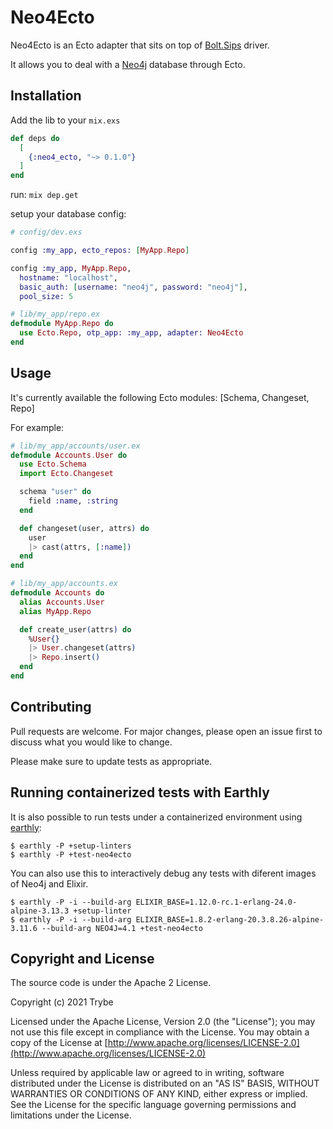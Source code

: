 # Neo4Ecto

Neo4Ecto is an Ecto adapter that sits on top of [Bolt.Sips](https://github.com/florinpatrascu/bolt_sips) driver.

It allows you to deal with a [Neo4j](http://neo4j.com) database through Ecto.

## Installation

Add the lib to your `mix.exs`
```elixir
def deps do
  [
    {:neo4_ecto, "~> 0.1.0"}
  ]
end
```

run: `mix dep.get`

setup your database config:

```elixir
# config/dev.exs

config :my_app, ecto_repos: [MyApp.Repo]

config :my_app, MyApp.Repo,
  hostname: "localhost",
  basic_auth: [username: "neo4j", password: "neo4j"],
  pool_size: 5

# lib/my_app/repo.ex
defmodule MyApp.Repo do
  use Ecto.Repo, otp_app: :my_app, adapter: Neo4Ecto
end
```


## Usage

It's currently available the following Ecto modules: [Schema, Changeset, Repo]

For example:

```elixir
# lib/my_app/accounts/user.ex
defmodule Accounts.User do
  use Ecto.Schema
  import Ecto.Changeset

  schema "user" do
    field :name, :string
  end

  def changeset(user, attrs) do
    user
    |> cast(attrs, [:name])
  end
end

# lib/my_app/accounts.ex
defmodule Accounts do
  alias Accounts.User
  alias MyApp.Repo

  def create_user(attrs) do
    %User{}
    |> User.changeset(attrs)
    |> Repo.insert()
  end
end
```


## Contributing
Pull requests are welcome. For major changes, please open an issue first to discuss what you would like to change.

Please make sure to update tests as appropriate.

## Running containerized tests with Earthly

It is also possible to run tests under a containerized environment using [earthly](https://earthly.dev/get-earthly):

    $ earthly -P +setup-linters
    $ earthly -P +test-neo4ecto

You can also use this to interactively debug any tests with diferent images of Neo4j and Elixir.

    $ earthly -P -i --build-arg ELIXIR_BASE=1.12.0-rc.1-erlang-24.0-alpine-3.13.3 +setup-linter
    $ earthly -P -i --build-arg ELIXIR_BASE=1.8.2-erlang-20.3.8.26-alpine-3.11.6 --build-arg NEO4J=4.1 +test-neo4ecto


## Copyright and License

The source code is under the Apache 2 License.

Copyright (c) 2021 Trybe

Licensed under the Apache License, Version 2.0 (the "License");
you may not use this file except in compliance with the License.
You may obtain a copy of the License at [http://www.apache.org/licenses/LICENSE-2.0](http://www.apache.org/licenses/LICENSE-2.0)

Unless required by applicable law or agreed to in writing, software
distributed under the License is distributed on an "AS IS" BASIS,
WITHOUT WARRANTIES OR CONDITIONS OF ANY KIND, either express or implied.
See the License for the specific language governing permissions and
limitations under the License.
